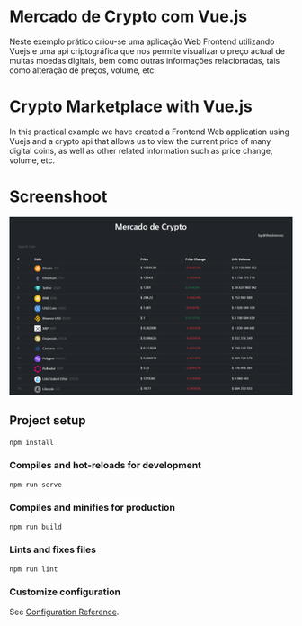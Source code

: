 # Mercado de Crypto com Vue.js

Neste exemplo prático criou-se uma aplicação Web Frontend utilizando Vuejs e uma api criptográfica que nos permite visualizar o preço actual de muitas moedas digitais, bem como outras informações relacionadas, tais como alteração de preços, volume, etc. 

# Crypto Marketplace with Vue.js

In this practical example we have created a Frontend Web application using Vuejs and a crypto api that allows us to view the current price of many digital coins, as well as other related information such as price change, volume, etc. 

# Screenshoot

![alt text](https://github.com/saimanmoreno/mercado-cryptomoedas/blob/main/public/image.PNG)


## Project setup
```
npm install
```

### Compiles and hot-reloads for development
```
npm run serve
```

### Compiles and minifies for production
```
npm run build
```

### Lints and fixes files
```
npm run lint
```

### Customize configuration
See [Configuration Reference](https://cli.vuejs.org/config/).


